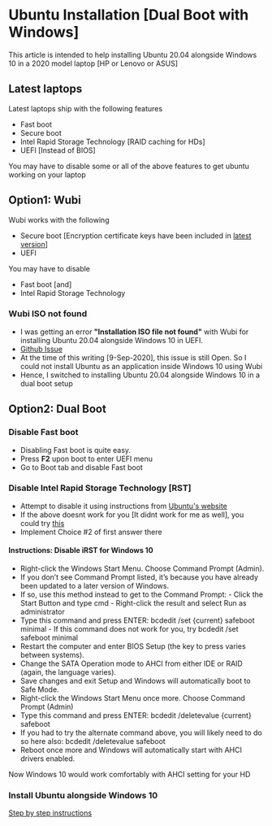 # Ubuntu Installation [Dual Boot with Windows]

This article is intended to help installing Ubuntu 20.04 alongside Windows 10 in a 2020 model laptop [HP or Lenovo or ASUS]

## Latest laptops

Latest laptops ship with the following features

* Fast boot
* Secure boot
* Intel Rapid Storage Technology [RAID caching for HDs]
* UEFI [Instead of BIOS]

You may have to disable some or all of the above features to get ubuntu working on your laptop

## Option1: Wubi

Wubi works with the following

* Secure boot [Encryption certificate keys have been included in [latest version](https://github.com/hakuna-m/wubiuefi/wiki)]
* UEFI

You may have to disable

* Fast boot [and]
* Intel Rapid Storage Technology

### Wubi ISO not found

* I was getting an error **"Installation ISO file not found"** with Wubi for installing Ubuntu 20.04 alongside Windows 10 in UEFI.
* [Github Issue](https://github.com/hakuna-m/wubiuefi/issues/100)
* At the time of this writing [9-Sep-2020], this issue is still Open. So I could not install Ubuntu as an application inside Windows 10 using Wubi
* Hence, I switched to installing Ubuntu 20.04 alongside Windows 10 in a dual boot setup

## Option2: Dual Boot 

### Disable Fast boot

* Disabling Fast boot is quite easy.
* Press **F2** upon boot to enter UEFI menu
* Go to Boot tab and disable Fast boot

### Disable Intel Rapid Storage Technology [RST]

* Attempt to disable it using instructions from [Ubuntu's website](https://discourse.ubuntu.com/t/ubuntu-installation-on-computers-with-intel-r-rst-enabled/15347)
* If the above doesnt work for you [It didnt work for me as well], you could try [this](https://askubuntu.com/questions/1233623/workaround-to-install-ubuntu-20-04-with-intel-rst-systems)
* Implement Choice #2 of first answer there

#### Instructions: Disable iRST for Windows 10

* Right-click the Windows Start Menu. Choose Command Prompt (Admin).
* If you don’t see Command Prompt listed, it’s because you have already been updated to a later version of Windows.
* If so, use this method instead to get to the Command Prompt:  -  Click the Start Button and type cmd  - Right-click the result and select Run as administrator
* Type this command and press ENTER: bcdedit /set {current} safeboot minimal  - If this command does not work for you, try bcdedit /set safeboot minimal
* Restart the computer and enter BIOS Setup (the key to press varies between systems).
* Change the SATA Operation mode to AHCI from either IDE or RAID (again, the language varies).
* Save changes and exit Setup and Windows will automatically boot to Safe Mode.
* Right-click the Windows Start Menu once more. Choose Command Prompt (Admin)
* Type this command and press ENTER: bcdedit /deletevalue {current} safeboot
* If you had to try the alternate command above, you will likely need to do so here also: bcdedit /deletevalue safeboot
* Reboot once more and Windows will automatically start with AHCI drivers enabled.

Now Windows 10 would work comfortably with AHCI setting for your HD

### Install Ubuntu alongside Windows 10

[Step by step instructions](https://www.youtube.com/watch?v=-iSAyiicyQY)

